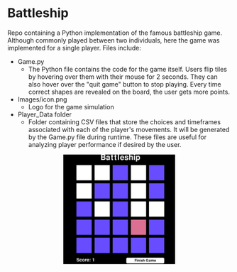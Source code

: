 # Battleship
Repo containing a Python implementation of the famous battleship game. Although commonly played between two individuals, here the game was implemented for a single player. Files include:
* Game.py
   * The Python file contains the code for the game itself. Users flip tiles by hovering over them with their mouse for 2 seconds. They can also hover over the "quit game" button to stop playing. Every time correct shapes are revealed on the board, the user gets more points.
* Images/icon.png
   * Logo for the game simulation
* Player_Data folder
   * Folder containing CSV files that store the choices and timeframes associated with each of the player's movements. It will be generated by the Game.py file during runtime. These files are useful for analyzing player performance if desired by the user.
<div style="text-align: center;">
  <img src="Screenshot.png" alt="Screenshot of the game" width="50%" height="50%">
</div>
